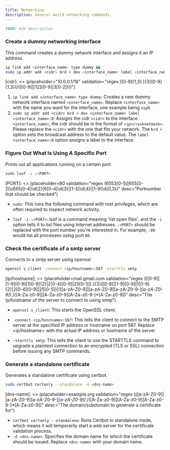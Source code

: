 ```yaml
---
title: Networking
description: General weird networking commands.
---
```

```md
TODO: Add description
```

### Create a dummy networking interface
This command creates a dummy network interface and assigns it an IP address.
```bash
ip link add <interface_name> type dummy &&
sudo ip addr add <cidr> brd + dev <interface_name> label <interface_name>:0
```
[interface_name]: <> (placeholder=vip0 validation="regex [a-z\d]+" desc="The name of the interface to create")
[cidr]: <> (placeholder="10.0.0.1/16" validation="regex ([0-9]{1,3}\.){3}[0-9]{1,3}(\/(([0-9]|[12][0-9]|3[0-2])))")
1. `ip link add <interface_name> type dummy`: Creates a new dummy network interface named `<interface_name>`. Replace `<interface_name>` with the name you want for the interface, one example being `vip0`.
2. `sudo ip addr add <cidr> brd + dev <interface_name> label <interface_name>:0`: Assigns the cidr `<cidr>` to the interface `<interface_name>`, the cidr should be in the format of `<ip>/<subnetmask>`. Please replace the `<cidr>` with the one that fits your network. The `brd +` option sets the broadcast address to the default value. The `label <interface_name>:0` option assigns a label to the interface.


### Figure Out What Is Using A Specific Port
Prints out all applications running on a certain port
```bash
sudo lsof -i :<PORT>
```
[PORT]: <> (placeholder=80 validation="regex (6553[0-5]|655[0-2]\d|65[0-4]\d{2}|6[0-4]\d{3}|[1-5]\d{4}|[1-9]\d{0,3})" desc="Portnumber that should be checked")
- `sudo`: This runs the following command with root privileges, which are often required to inspect network activity.

- `lsof -i :<PORT>`: lsof is a command meaning 'list open files', and the `-i` option tells it to list files using Internet addresses. `:<PORT>` should be replaced with the port number you're interested in. For example, `:80` would list all processes using port `80`.

### Check the certificate of a smtp server
Connects to a smtp server using openssl
```bash
openssl s_client -connect <ip/hostname>:587 -starttls smtp
```
[ip/hostname]: <> (placeholder=mail.gmail.com validation="regex (([0-9]|[1-9][0-9]|1[0-9]{2}|2[0-4][0-9]|25[0-5])\.){3}([0-9]|[1-9][0-9]|1[0-9]{2}|2[0-4][0-9]|25[0-5])|(([a-zA-Z0-9]|[a-zA-Z0-9][a-zA-Z0-9\-]*[a-zA-Z0-9])\.)*([A-Za-z0-9]|[A-Za-z0-9][A-Za-z0-9\-]*[A-Za-z0-9])" desc="The ip/hostname of the server to connect to using smtp")
- `openssl s_client`: This starts the OpenSSL client.

- `-connect <ip/hostname>:587`: This tells the client to connect to the SMTP server at the specified IP address or hostname on port 587. Replace <ip/hostname> with the actual IP address or hostname of the server.

- `-starttls smtp`: This tells the client to use the STARTTLS command to upgrade a plaintext connection to an encrypted (TLS or SSL) connection before issuing any SMTP commands.

### Generate a standalone certificate
Generates a standalone certificate using certbot.
```bash
sudo certbot certonly --standalone -d <dns-name>
```
[dns-name]: <> (placeholder=example.org validation="regex (([a-zA-Z0-9]|[a-zA-Z0-9][a-zA-Z0-9\-]*[a-zA-Z0-9])\.)*([A-Za-z0-9]|[A-Za-z0-9][A-Za-z0-9\-]*[A-Za-z0-9])" desc="The domain/subdomain to generate a certificate for")
- `certbot certonly --standalone`: Runs Certbot in standalone mode, which means it will temporarily start a web server for the certificate validation process.
- `-d <dns-name>`: Specifies the domain name for which the certificate should be issued. Replace `<dns-name>` with your domain name.